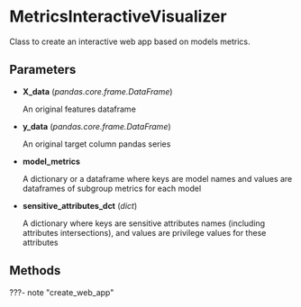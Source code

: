 # MetricsInteractiveVisualizer

Class to create an interactive web app based on models metrics.



## Parameters

- **X_data** (*pandas.core.frame.DataFrame*)

    An original features dataframe

- **y_data** (*pandas.core.frame.DataFrame*)

    An original target column pandas series

- **model_metrics**

    A dictionary or a dataframe where keys are model names and values are dataframes of subgroup metrics for each model

- **sensitive_attributes_dct** (*dict*)

    A dictionary where keys are sensitive attributes names (including attributes intersections),  and values are privilege values for these attributes




## Methods

???- note "create_web_app"

